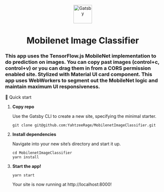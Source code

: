 <p align="center">
  <a href="https://www.gatsbyjs.com/?utm_source=starter&utm_medium=readme&utm_campaign=minimal-starter">
    <img alt="Gatsby" src="https://www.gatsbyjs.com/Gatsby-Monogram.svg" width="60" />
  </a>
</p>
<h1 align="center">
  Mobilenet Image Classifier
</h1>

<h3>
  This app uses the TensorFlow.js MobileNet implementation to do prediction on images. You can copy past images (control+c, control+v) or you can drag them in from a CORS permission enabled site. Stylized with Material UI card component. This app uses WebWorkers to segment out the MobileNet logic and maintain maximum UI responsiveness.
 </h3

## 🚀 Quick start

1.  **Copy repo**

    Use the Gatsby CLI to create a new site, specifying the minimal starter.

    ```shell
    git clone git@github.com:YahtzeeRage/MobilenetImageClassifier.git
    ```

2.  **Install dependencies**

    Navigate into your new site’s directory and start it up.

    ```shell
    cd MobilenetImageClassifier
    yarn install
    ```

3.  **Start the app!**
    ```shell
    yarn start
    ```
    Your site is now running at http://localhost:8000!


